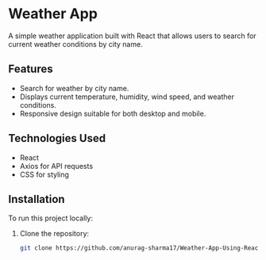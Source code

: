 # Weather App

A simple weather application built with React that allows users to search for current weather conditions by city name.

## Features

- Search for weather by city name.
- Displays current temperature, humidity, wind speed, and weather conditions.
- Responsive design suitable for both desktop and mobile.

## Technologies Used

- React
- Axios for API requests
- CSS for styling

## Installation

To run this project locally:

1. Clone the repository:
   ```bash
   git clone https://github.com/anurag-sharma17/Weather-App-Using-React.git
